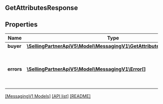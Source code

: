 ## GetAttributesResponse

## Properties

Name | Type | Description | Notes
------------ | ------------- | ------------- | -------------
**buyer** | [**\SellingPartnerApiV5\Model\MessagingV1\GetAttributesResponseBuyer**](GetAttributesResponseBuyer.md) |  | [optional]
**errors** | [**\SellingPartnerApiV5\Model\MessagingV1\Error[]**](Error.md) | A list of error responses returned when a request is unsuccessful. | [optional]

[[MessagingV1 Models]](../) [[API list]](../../Api) [[README]](../../../README.md)
